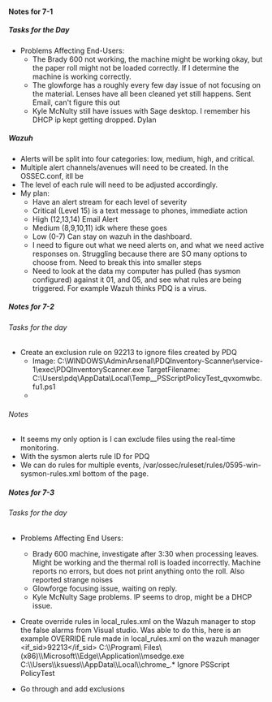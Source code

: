 
#### Notes for 7-1

##### Tasks for the Day
- Problems Affecting End-Users:
	- The Brady 600 not working, the machine might be working okay, but the paper roll might not  be loaded correctly. If I determine the machine is working correctly.
	- The glowforge has a roughly every few day issue of not focusing on the material. Lenses have all been cleaned yet still happens. Sent Email, can't figure this out
	- Kyle McNulty still have issues with Sage desktop. I remember his DHCP ip kept getting dropped. Dylan 

##### Wazuh
- Alerts will be split into four categories: low, medium, high, and critical. 
- Multiple alert channels/avenues will need to be created. In the OSSEC.conf, itll be 
- The level of each rule will need to be adjusted accordingly.
- My plan:
	- Have an alert stream for each level of severity 
	- Critical (Level 15) is a text message to phones, immediate action
	- High (12,13,14) Email Alert
	- Medium (8,9,10,11) idk where these goes
	- Low (0-7) Can stay on wazuh in the dashboard.
	- I need to figure out what we need alerts on, and what we need active responses on. Struggling because there are SO many options to choose from. Need to break this into smaller steps
	- Need to look at the data my computer has pulled (has sysmon configured) against it 01, and 05, and see what rules are being triggered. For example Wazuh thinks PDQ is a virus. 

##### Notes for 7-2 

###### Tasks for the day
- Create an exclusion rule on 92213 to ignore files created by PDQ
	- Image: C:\WINDOWS\AdminArsenal\PDQInventory-Scanner\service-1\exec\PDQInventoryScanner.exe TargetFilename: C:\Users\pdq\AppData\Local\Temp\__PSScriptPolicyTest_qvxomwbc.fu1.ps1
	- 

###### Notes
- It seems my only option is I can exclude files using the real-time monitoring.
- With the sysmon alerts rule ID for PDQ
- We can do rules for multiple events, /var/ossec/ruleset/rules/0595-win-sysmon-rules.xml bottom of the page.

##### Notes for 7-3
###### Tasks for the day
- Problems Affecting End Users:
	- Brady 600 machine, investigate after 3:30 when processing leaves. Might be working and the thermal roll is loaded incorrectly. Machine reports no errors, but does not print anything onto the roll. Also reported strange noises
	- Glowforge focusing issue, waiting on reply. 
	- Kyle McNulty Sage problems. IP seems to drop, might be a DHCP issue.
- Create override rules in local_rules.xml on the Wazuh manager to stop the false alarms from Visual studio. Was able to do this, here is an example OVERRIDE rule made in local_rules.xml on the wazuh manager
	  <rule id ="115013" level="3">
		  <if_sid>92213</if_sid>
		  <field name ="win.eventdata.image" type="pcre2">C:\\\\Program\ Files\ \(x86\)\\\\Microsoft\\\\Edge\\\\Application\\\\msedge.exe</field>
		  <field name="win.eventdata.targetFilename" type="pcre2">C:\\\\Users\\\\ksuess\\\\AppData\\\\Local\\\\chrome_.*</field>
		  <description>Ignore PSScript PolicyTest</description>
		</rule>

- Go through and add exclusions